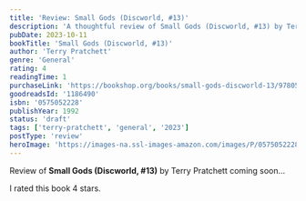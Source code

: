 ```yaml
---
title: 'Review: Small Gods (Discworld, #13)'
description: 'A thoughtful review of Small Gods (Discworld, #13) by Terry Pratchett'
pubDate: 2023-10-11
bookTitle: 'Small Gods (Discworld, #13)'
author: 'Terry Pratchett'
genre: 'General'
rating: 4
readingTime: 1
purchaseLink: 'https://bookshop.org/books/small-gods-discworld-13/9780575052222'
goodreadsId: '1186490'
isbn: '0575052228'
publishYear: 1992
status: 'draft'
tags: ['terry-pratchett', 'general', '2023']
postType: 'review'
heroImage: 'https://images-na.ssl-images-amazon.com/images/P/0575052228.01.L.jpg'
---
```


Review of **Small Gods (Discworld, #13)** by Terry Pratchett coming soon...

I rated this book 4 stars.